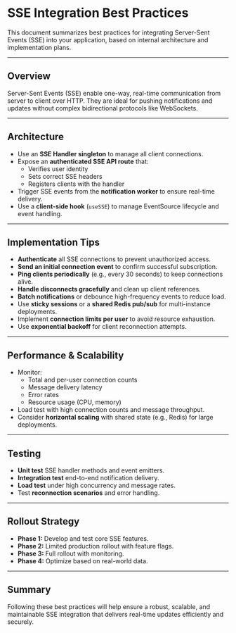 # SSE Integration Best Practices

This document summarizes best practices for integrating Server-Sent Events (SSE) into your application, based on internal architecture and implementation plans.

---

## Overview

Server-Sent Events (SSE) enable one-way, real-time communication from server to client over HTTP. They are ideal for pushing notifications and updates without complex bidirectional protocols like WebSockets.

---

## Architecture

- Use an **SSE Handler singleton** to manage all client connections.
- Expose an **authenticated SSE API route** that:
  - Verifies user identity
  - Sets correct SSE headers
  - Registers clients with the handler
- Trigger SSE events from the **notification worker** to ensure real-time delivery.
- Use a **client-side hook** (`useSSE`) to manage EventSource lifecycle and event handling.

---

## Implementation Tips

- **Authenticate** all SSE connections to prevent unauthorized access.
- **Send an initial connection event** to confirm successful subscription.
- **Ping clients periodically** (e.g., every 30 seconds) to keep connections alive.
- **Handle disconnects gracefully** and clean up client references.
- **Batch notifications** or debounce high-frequency events to reduce load.
- Use **sticky sessions** or a **shared Redis pub/sub** for multi-instance deployments.
- Implement **connection limits per user** to avoid resource exhaustion.
- Use **exponential backoff** for client reconnection attempts.

---

## Performance & Scalability

- Monitor:
  - Total and per-user connection counts
  - Message delivery latency
  - Error rates
  - Resource usage (CPU, memory)
- Load test with high connection counts and message throughput.
- Consider **horizontal scaling** with shared state (e.g., Redis) for large deployments.

---

## Testing

- **Unit test** SSE handler methods and event emitters.
- **Integration test** end-to-end notification delivery.
- **Load test** under high concurrency and message rates.
- Test **reconnection scenarios** and error handling.

---

## Rollout Strategy

- **Phase 1:** Develop and test core SSE features.
- **Phase 2:** Limited production rollout with feature flags.
- **Phase 3:** Full rollout with monitoring.
- **Phase 4:** Optimize based on real-world data.

---

## Summary

Following these best practices will help ensure a robust, scalable, and maintainable SSE integration that delivers real-time updates efficiently and securely.
